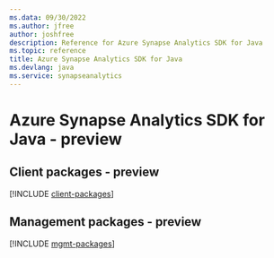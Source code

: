 ```yaml
---
ms.data: 09/30/2022
ms.author: jfree
author: joshfree
description: Reference for Azure Synapse Analytics SDK for Java
ms.topic: reference
title: Azure Synapse Analytics SDK for Java
ms.devlang: java
ms.service: synapseanalytics
---
```

# Azure Synapse Analytics SDK for Java - preview

## Client packages - preview
[!INCLUDE [client-packages](synapse-analytics-client-index.md)]
## Management packages - preview
[!INCLUDE [mgmt-packages](synapse-analytics-mgmt-index.md)]